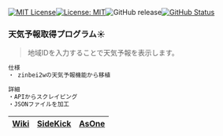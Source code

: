[![MIT License](http://img.shields.io/badge/license-MIT-blue.svg?style=flat)](LICENSE)[![License: MIT](https://img.shields.io/badge/License-MIT-yellow.svg)](https://opensource.org/licenses/MIT)![GitHub release](https://img.shields.io/github/release/takkii/Utakata.svg?style=flat)[![GitHub Status](https://img.shields.io/github/last-commit/takkii/Utakata.svg?style=flat)](GitHub)

### 天気予報取得プログラム☀

> 地域IDを入力することで天気予報を表示します。

```markdown
仕様
・ zinbei2wの天気予報機能から移植

詳細
・APIからスクレイピング
・JSONファイルを加工
```

|[Wiki](https://github.com/takkii/Utakata/wiki/Utakata-wiki) | [SideKick](https://github.com/takkii/SideKick) | [AsOne](https://github.com/takkii/AsOne)|
| :---: | :---: | :---: |

